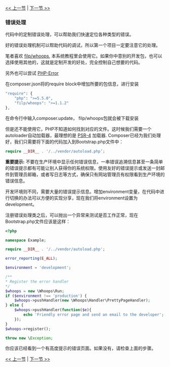 [<< 上一节](02-composer.md) | [下一节 >>](04-http.md)

### 错误处理

代码中的定制错误处理，可以帮助我们快速定位各种类型的错误。

好的错误处理机制可以帮助代码的调试，所以第一个项目一定要注意它的处理。

笔者喜欢 [filp/whoops](https://github.com/filp/whoops), 本系统教程里会使用它。如果你中意别的开发包，也可以选择使用其他的，这就是定制开发的好处，完全控制自己想要的代码。

另外也可以尝试 [PHP-Error](https://github.com/JosephLenton/PHP-Error)

在composer.json将的require block中增加所要的包信息，进行安装
```php
"require": {
    "php": ">=5.5.0",
    "filp/whoops": ">=1.1.2"
},
```

在命令行中输入composer.update， filp/whoops包就会被下载安装

但是还不能使用它，PHP不知道如何找到对应的文件。这时候我们需要一个autoloader自动加载器，最理想的是 [PSR-4](http://www.php-fig.org/psr/psr-4/) 加载器. Composer已经为我们处理好，我们只需要将下面的代码加入到Bootstrap.php文件中：
```php
require __DIR__ . '/../vendor/autoload.php’;
```

**重要提示:** 不要在生产环境中显示任何错误信息，一串错误追溯信息甚至一条简单的错误提示都有可能让别人获得你的系统权限。使用友好的错误提示或发送一封邮件到管理员邮箱，或者写日志等方式，确保只有网站管理员有权限看到生产环境的错误信息。

开发环境则不同，需要大量的错误提示信息。增加environment变量，在代码中进行切换的办法可以方便的实现分享，现在我们将environment设置为development。

注册错误处理类之后，可以抛出一个异常来测试是否工作正常，现在Bootstrap.php文件应该是这样：

```php
<?php

namespace Example;

require __DIR__ . '/../vendor/autoload.php';

error_reporting(E_ALL);

$environment = 'development';

/**
* Register the error handler
*/
$whoops = new \Whoops\Run;
if ($environment !== 'production') {
    $whoops->pushHandler(new \Whoops\Handler\PrettyPageHandler);
} else {
    $whoops->pushHandler(function($e){
        echo 'Friendly error page and send an email to the developer';
    });
}
$whoops->register();

throw new \Exception;

```

你应该已经看到一个有高度提示的错误页面。如果没有，请检查上面的步骤。

[<< 上一节](02-composer.md) | [下一节 >>](04-http.md)
